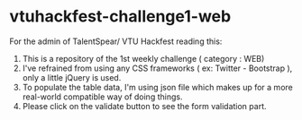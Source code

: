 # vtuhackfest-challenge1-web

For the admin of TalentSpear/ VTU Hackfest reading this:

1. This is a repository of the 1st weekly challenge ( category : WEB)
2. I've refrained from using any CSS frameworks ( ex: Twitter - Bootstrap ), only a little jQuery is used.
3. To populate the table data, I'm using json file which makes up for a more real-world compatible way of doing things.
4. Please click on the validate button to see the form validation part.
